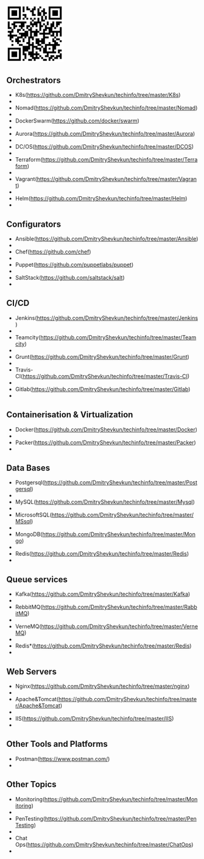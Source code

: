 <a href=https://github.com/DmitryShevkun/techinfo target="_blank"><img src="https://github.com/DmitryShevkun/techinfo/blob/master/qr.jpg" width="150" height="150" border="0" title="QR код"></a>
-
Оrchestrators
 -
 - K8s(https://github.com/DmitryShevkun/techinfo/tree/master/K8s)
 -
 - Nomad(https://github.com/DmitryShevkun/techinfo/tree/master/Nomad)
 -
 - DockerSwarm(https://github.com/docker/swarm)
 -
 - Aurora(https://github.com/DmitryShevkun/techinfo/tree/master/Aurora)
 -
 - DC/OS(https://github.com/DmitryShevkun/techinfo/tree/master/DCOS)
 -
 - Terraform(https://github.com/DmitryShevkun/techinfo/tree/master/Terraform)
 -
 - Vagrant(https://github.com/DmitryShevkun/techinfo/tree/master/Vagrant)
 -
 - Helm(https://github.com/DmitryShevkun/techinfo/tree/master/Helm)
 -
Configurators
 -
 - Ansible(https://github.com/DmitryShevkun/techinfo/tree/master/Ansible)
 -
 - Chef(https://github.com/chef)
 -
 - Puppet(https://github.com/puppetlabs/puppet)
 -
 - SaltStack(https://github.com/saltstack/salt)
 -
CI/CD
 -
 - Jenkins(https://github.com/DmitryShevkun/techinfo/tree/master/Jenkins)
 -
 - Teamcity(https://github.com/DmitryShevkun/techinfo/tree/master/Teamcity)
 -
 - Grunt(https://github.com/DmitryShevkun/techinfo/tree/master/Grunt)
 -
 - Travis-CI(https://github.com/DmitryShevkun/techinfo/tree/master/Travis-CI)
 -
 - Gitlab(https://github.com/DmitryShevkun/techinfo/tree/master/Gitlab)
 -
Containerisation & Virtualization
 -
 - Docker(https://github.com/DmitryShevkun/techinfo/tree/master/Docker)
 -
 - Packer(https://github.com/DmitryShevkun/techinfo/tree/master/Packer)
 -
Data Bases
 -
 - Postgersql(https://github.com/DmitryShevkun/techinfo/tree/master/Postgersql)
 - 
 - MySQL(https://github.com/DmitryShevkun/techinfo/tree/master/Mysql)
 -
 - MicrosoftSQL(https://github.com/DmitryShevkun/techinfo/tree/master/MSsql)
 -
 - MongoDB(https://github.com/DmitryShevkun/techinfo/tree/master/Mongo)
 -
 - Redis(https://github.com/DmitryShevkun/techinfo/tree/master/Redis)
 -
Queue services
 -
 - Kafka(https://github.com/DmitryShevkun/techinfo/tree/master/Kafka)
 - 
 - RebbitMQ(https://github.com/DmitryShevkun/techinfo/tree/master/RabbitMQ)
 - 
 - VerneMQ(https://github.com/DmitryShevkun/techinfo/tree/master/VerneMQ)
 - 
 - Redis*(https://github.com/DmitryShevkun/techinfo/tree/master/Redis)
 -
Web Servers
 -
 - Nginx(https://github.com/DmitryShevkun/techinfo/tree/master/nginx)
 - 
 - Apache&Tomcat(https://github.com/DmitryShevkun/techinfo/tree/master/Apache&Tomcat)
 -
 - IIS(https://github.com/DmitryShevkun/techinfo/tree/master/IIS)
 -
Other Tools and Platforms
 -
 - Postman(https://www.postman.com/)
 -
Other Topics
 -
 - Monitoring(https://github.com/DmitryShevkun/techinfo/tree/master/Monitoring)
 -
 - PenTesting(https://github.com/DmitryShevkun/techinfo/tree/master/PenTesting)
 -
 - Chat Ops(https://github.com/DmitryShevkun/techinfo/tree/master/ChatOps)
 -
